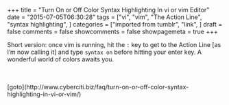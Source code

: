 +++
title = "Turn On or Off Color Syntax Highlighting In vi or vim Editor"
date = "2015-07-05T06:30:28"
tags = ["vi", "vim", "The Action Line", "syntax highlighting", ]
categories = ["imported from tumblr", "link", ]
draft = false
comments = false
showcomments = false
showpagemeta = true
+++

<p>Short version: once vim is running, hit the <code>:</code> key to get to the Action Line [as I&rsquo;m now calling it] and type <code>syntax on</code> before hitting your enter key. A wonderful world of colors awaits you.</p><br /><br />[goto](http://www.cyberciti.biz/faq/turn-on-or-off-color-syntax-highlighting-in-vi-or-vim/)
